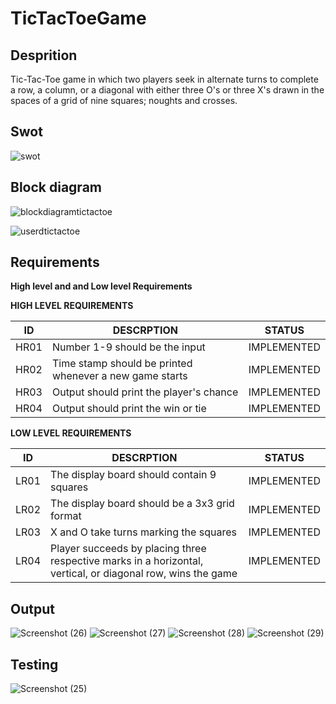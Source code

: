 # TicTacToeGame

## Desprition

Tic-Tac-Toe game in which two players seek in alternate turns to complete a row, a column, or a diagonal with either three O's or three X's drawn in the spaces of a grid of nine squares; noughts and crosses.

## Swot

![swot](https://user-images.githubusercontent.com/73412166/161415762-f34a6c06-4be8-4025-bcc5-86103c0a13a2.png)

## Block diagram

![blockdiagramtictactoe](https://user-images.githubusercontent.com/73412166/161415629-485d1e5a-6a86-477a-bdcf-b5ad0616fda8.png)


![userdtictactoe](https://user-images.githubusercontent.com/73412166/161415661-073b3977-fefb-4eef-9431-015579b50f96.png)

## Requirements
 
 __High level and and Low level Requirements__


__HIGH LEVEL REQUIREMENTS__


| ID    |                    DESCRPTION                                       |   STATUS  |
|-------|---------------------------------------------------------------------|-----------|
| HR01  |  Number 1-9 should be the input                                     |IMPLEMENTED|   
| HR02  |  Time stamp should be printed whenever  a new game starts           |IMPLEMENTED|
| HR03  |  Output should print the player's chance                            |IMPLEMENTED| 
| HR04  |  Output should print the win or tie                                 |IMPLEMENTED|
   



__LOW LEVEL REQUIREMENTS__



| ID    |                    DESCRPTION                                                            |   STATUS  |
|-------|------------------------------------------------------------------------------------------|-----------|    
| LR01  |  The display board should  contain 9 squares                                             |IMPLEMENTED| 
| LR02  |  The display board should be a 3x3 grid format                                           |IMPLEMENTED|
| LR03  |  X and O take turns marking the squares                                                  |IMPLEMENTED|
| LR04  |  Player succeeds by placing three respective marks in a horizontal, vertical, or diagonal row, wins the game|IMPLEMENTED| 

## Output

![Screenshot (26)](https://user-images.githubusercontent.com/73412166/161415496-e8693719-7872-4e2f-88f4-af287578a074.png)
![Screenshot (27)](https://user-images.githubusercontent.com/73412166/161415497-60782b1e-162d-4277-99f3-d1d78ff72d0a.png)
![Screenshot (28)](https://user-images.githubusercontent.com/73412166/161415498-0e5f198d-c856-4270-8c4d-ef6e8304e198.png)
![Screenshot (29)](https://user-images.githubusercontent.com/73412166/161415499-57b7d3d3-3d8f-46e5-8875-b5f29a88562b.png)

## Testing

![Screenshot (25)](https://user-images.githubusercontent.com/73412166/161415535-9673c6ac-4e07-4176-8bb3-66cd2a1efecf.png)
